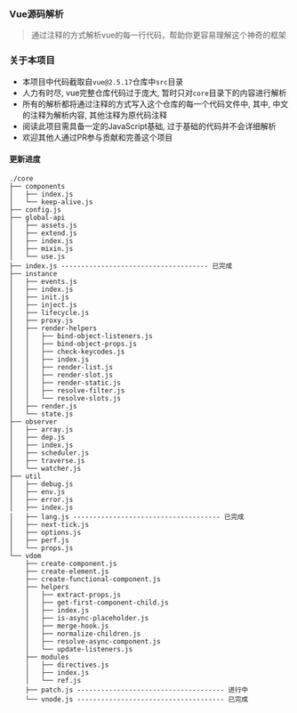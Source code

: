 ### Vue源码解析

> 通过注释的方式解析vue的每一行代码，帮助你更容易理解这个神奇的框架

### 关于本项目

- 本项目中代码截取自`vue@2.5.17`仓库中`src`目录
- 人力有时尽, vue完整仓库代码过于庞大, 暂时只对`core`目录下的内容进行解析
- 所有的解析都将通过注释的方式写入这个仓库的每一个代码文件中, 其中, 中文的注释为解析内容, 其他注释为原代码注释
- 阅读此项目需具备一定的JavaScript基础, 过于基础的代码并不会详细解析
- 欢迎其他人通过PR参与贡献和完善这个项目

#### 更新进度

```
./core
├── components
│   ├── index.js
│   └── keep-alive.js
├── config.js
├── global-api
│   ├── assets.js
│   ├── extend.js
│   ├── index.js
│   ├── mixin.js
│   └── use.js
├── index.js ------------------------------------- 已完成
├── instance
│   ├── events.js
│   ├── index.js
│   ├── init.js
│   ├── inject.js
│   ├── lifecycle.js
│   ├── proxy.js
│   ├── render-helpers
│   │   ├── bind-object-listeners.js
│   │   ├── bind-object-props.js
│   │   ├── check-keycodes.js
│   │   ├── index.js
│   │   ├── render-list.js
│   │   ├── render-slot.js
│   │   ├── render-static.js
│   │   ├── resolve-filter.js
│   │   └── resolve-slots.js
│   ├── render.js
│   └── state.js
├── observer
│   ├── array.js
│   ├── dep.js
│   ├── index.js
│   ├── scheduler.js
│   ├── traverse.js
│   └── watcher.js
├── util
│   ├── debug.js
│   ├── env.js
│   ├── error.js
│   ├── index.js
│   ├── lang.js ------------------------------------- 已完成
│   ├── next-tick.js
│   ├── options.js
│   ├── perf.js
│   └── props.js
└── vdom
    ├── create-component.js
    ├── create-element.js
    ├── create-functional-component.js
    ├── helpers
    │   ├── extract-props.js
    │   ├── get-first-component-child.js
    │   ├── index.js
    │   ├── is-async-placeholder.js
    │   ├── merge-hook.js
    │   ├── normalize-children.js
    │   ├── resolve-async-component.js
    │   └── update-listeners.js
    ├── modules
    │   ├── directives.js
    │   ├── index.js
    │   └── ref.js
    ├── patch.js ------------------------------------- 进行中
    └── vnode.js ------------------------------------- 已完成
```